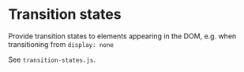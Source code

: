 # Transition states

Provide transition states to elements appearing in the DOM, e.g. when transitioning from `display: none`

See `transition-states.js`.
